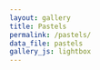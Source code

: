 ```yaml
---
layout: gallery
title: Pastels
permalink: /pastels/
data_file: pastels
gallery_js: lightbox
---
```

